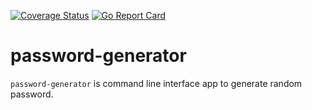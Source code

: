 <!-- [![Build Status](https://github.com/shankar524/password-generator/workflows/test%20and%20build/badge.svg)](https://github.com/shankar524/password-generator/actions?workflow=test%20and%20build) -->
[![Coverage Status](https://coveralls.io/repos/github/shankar524/password-generator/badge.svg?branch=main)](https://coveralls.io/github/shankar524/password-generator?branch=main)
[![Go Report Card](https://goreportcard.com/badge/github.com/shankar524/password-generator)](https://goreportcard.com/report/github.com/shankar524/password-generator)

# password-generator
`password-generator` is command line interface app to generate random password. 
